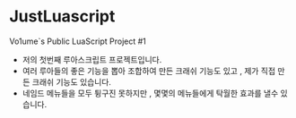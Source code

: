 # JustLuascript
Vo1ume`s Public LuaScript Project #1

- 저의 첫번째 루아스크립트 프로젝트입니다.
- 여러 루아들의 좋은 기능을 뽑아 조합하여 만든 크래쉬 기능도 있고 , 제가 직접 만든 크래쉬 기능도 있습니다.
- 네임드 메뉴들을 모두 튕구진 못하지만 , 몇몇의 메뉴들에게 탁월한 효과를 낼수 있습니다. 
